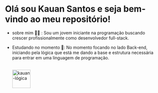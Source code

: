 # Olá sou Kauan Santos e seja bem-vindo ao meu repositório!

- sobre mim 👨‍💻 :
  Sou um jovem iniciante na programação buscando crescer profissionalmente como desenvolvedor full-stack.

- Estudando no momento 📘:
  No momento focando no lado Back-end, iniciando pela lógica que está me dando a base e estrutura necessária para entrar em uma linguagem de programação.
  <div style="display: inline_block"><br>
    <img align="center" alt="kauan-lógica" height="60" width="60" src="https://play-lh.googleusercontent.com/dgFMLW8uRFSKoI0o69b4g6Ig8WsMMmXsFOWTlPr0y-lW_ViAXuC0ATULLmGD84FjNQ">
  </div>

